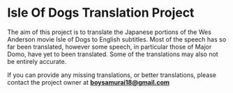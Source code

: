 # Isle Of Dogs Translation Project

The aim of this project is to translate the Japanese portions of the Wes Anderson movie Isle of Dogs to English subtitles. Most of the speech has so far been translated, however some speech, in particular those of Major Domo, have yet to been translated. Some of the translations may also not be entirely accurate. 

If you can provide any missing translations, or better translations, please contact the project owner at **boysamurai18@gmail.com**
